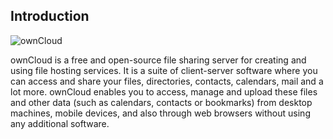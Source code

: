 ## Introduction  
![ownCloud](https://user-images.githubusercontent.com/40832072/55623859-cf50e280-57c1-11e9-814b-8bdac30adac6.png)  

ownCloud is a free and open-source file sharing server for creating and using file hosting services. It is a suite of client-server software where you can access and share your files, directories, contacts, calendars, mail and a lot more. ownCloud enables you to access, manage and upload these files and other data (such as calendars, contacts or bookmarks) from desktop machines, mobile devices, and also through web browsers without using any additional software.  

 

